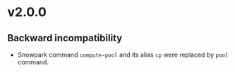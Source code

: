 # v2.0.0

## Backward incompatibility
* Snowpark command `compute-pool` and its alias `cp` were replaced by `pool` command.

